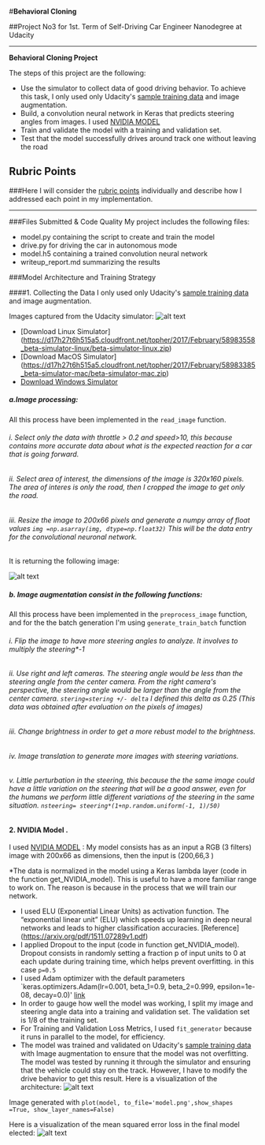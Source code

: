 #**Behavioral Cloning** 

##Project No3 for 1st. Term of Self-Driving Car Engineer Nanodegree at Udacity

---
**Behavioral Cloning Project**

The steps of this project are the following:
* Use the simulator to collect data of good driving behavior. To achieve  this task, I only used only Udacity's [sample training data](https://d17h27t6h515a5.cloudfront.net/topher/2016/December/584f6edd_data/data.zip)  and image augmentation.
* Build, a convolution neural network in Keras that predicts steering angles from images. I used [NVIDIA MODEL](https://devblogs.nvidia.com/parallelforall/deep-learning-self-driving-cars/) 
* Train and validate the model with a training and validation set.
* Test that the model successfully drives around track one without leaving the road

[//]: # (Image References)

[image1]: ./images/Images_captured.JPG "Images"
[image2]: ./images/Image_augmentation.JPG "Area of interest"
[image3]: ./images/model.png "NVIDIA Model"
[image4]: ./images/mean_squared_error_loss.png "mean_squared_error_loss"


## Rubric Points
###Here I will consider the [rubric points](https://review.udacity.com/#!/rubrics/432/view) individually and describe how I addressed each point in my implementation.  

---
###Files Submitted & Code Quality
My project includes the following files:
* model.py containing the script to create and train the model
* drive.py for driving the car in autonomous mode
* model.h5 containing a trained convolution neural network 
* writeup_report.md summarizing the results

###Model Architecture and Training Strategy

####1. Collecting the Data
I only used only Udacity's [sample training data](https://d17h27t6h515a5.cloudfront.net/topher/2016/December/584f6edd_data/data.zip)  and image augmentation.


Images captured from the Udacity simulator:
![alt text][image1]

* [Download Linux Simulator] (https://d17h27t6h515a5.cloudfront.net/topher/2017/February/58983558_beta-simulator-linux/beta-simulator-linux.zip)
* [Download MacOS Simulator] (https://d17h27t6h515a5.cloudfront.net/topher/2017/February/58983385_beta-simulator-mac/beta-simulator-mac.zip)
* [Download Windows Simulator](https://d17h27t6h515a5.cloudfront.net/topher/2017/February/58983318_beta-simulator-windows/beta-simulator-windows.zip)


##### a.Image processing:
All this process have been implemented in the `read_image` function.
###### i. Select only the data with throttle > 0.2 and speed>10, this because contains more accurate data about what is the expected reaction for a car that is going forward.
###### ii. Select area of interest, the dimensions of the image is 320x160 pixels. The area of interes is only the road, then I cropped the image to get only the road.
###### iii. Resize the image to 200x66  pixels and generate a numpy array of float values `img =np.asarray(img, dtype=np.float32)` This will be the data entry for the convolutional neuronal network.

It is returning the following image:

![alt text][image2]

##### b. Image augmentation consist in the following functions:
All this process have been implemented in the `preprocess_image` function, and for the the batch generation I'm using `generate_train_batch` function
###### i. Flip the image to have more steering angles to analyze. It involves to multiply the steering*-1
###### ii. Use right and left cameras. The steering angle would be less than the steering angle from the center camera. From the right camera's perspective, the steering angle would be larger than the angle from the center camera. `stering=stering +/- delta` I defined this delta as 0.25 (This data was obtained after evaluation on the pixels of images)
###### iii. Change brightness in order to get a more rebust model to the brightness.
###### iv. Image translation to generate more images with steering variations.
###### v. Little perturbation in the steering, this because the the same image could have a little variation on the steering that will be a good answer, even for the humans we perform little different variations of the steering in the same situation. `nsteering= steering*(1+np.random.uniform(-1, 1)/50)`


#### 2. NVIDIA Model .
I used [NVIDIA MODEL](https://devblogs.nvidia.com/parallelforall/deep-learning-self-driving-cars/)  :
My model consists has as an input a RGB (3 filters) image with 200x66 as dimensions, then the input is (200,66,3 )



*The data is normalized in the model using a Keras lambda layer (code in the function get_NVIDIA_model). This is useful to have a more familiar range to work on. The reason is because in the process that we will train our network.
* I used ELU (Exponential Linear Units)  as activation function. The “exponential linear unit” (ELU) which speeds up learning in
deep neural networks and leads to higher classification accuracies. [Reference] (https://arxiv.org/pdf/1511.07289v1.pdf)
* I applied Dropout to the input (code in function get_NVIDIA_model).  Dropout consists in randomly setting a fraction p of input units to 0 at each update during training time, which helps prevent overfitting. in this case `p=0.5`
* I used Adam optimizer  with the default parameters `keras.optimizers.Adam(lr=0.001, beta_1=0.9, beta_2=0.999, epsilon=1e-08, decay=0.0)' [link ](https://keras.io/optimizers/)
* In order to gauge how well the model was working, I split my image and steering angle data into a training and validation set. The validation set is 1/8 of the training set.
* For Training and Validation Loss Metrics, I used `fit_generator` because it runs in parallel to the model, for efficiency.
* The model was trained and validated on Udacity's [sample training data](https://d17h27t6h515a5.cloudfront.net/topher/2016/December/584f6edd_data/data.zip)  with Image augmentation to ensure that the model was not overfitting. The model was tested by running it through the simulator and ensuring that the vehicle could stay on the track. However, I have to modify the drive behavior to get this result.
Here is a visualization of the architecture:
![alt text][image3]

Image generated with `plot(model, to_file='model.png',show_shapes =True, show_layer_names=False)`

Here is a visualization of the mean squared error loss in the final model elected:
![alt text][image4]
